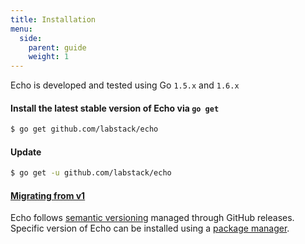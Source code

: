 ```yaml
---
title: Installation
menu:
  side:
    parent: guide
    weight: 1
---
```


Echo is developed and tested using Go `1.5.x` and `1.6.x`

#### Install the latest stable version of Echo via `go get`

```sh
$ go get github.com/labstack/echo
```

#### Update

```sh
$ go get -u github.com/labstack/echo
```

#### [Migrating from v1](/guide/migrating)

Echo follows [semantic versioning](http://semver.org) managed through GitHub releases.
Specific version of Echo can be installed using a [package manager](https://github.com/avelino/awesome-go#package-management).
